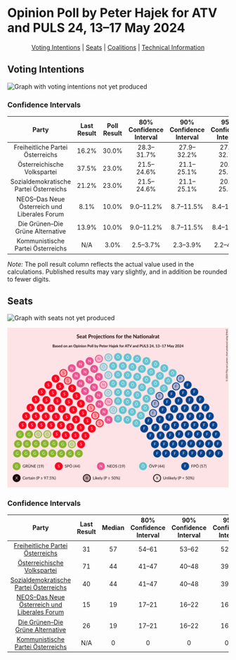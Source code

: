 # Opinion Poll by Peter Hajek for ATV and PULS 24, 13–17 May 2024

<p align="center"><a href="#voting-intentions">Voting Intentions</a> | <a href="#seats">Seats</a> | <a href="#coalitions">Coalitions</a> | <a href="#technical-information">Technical Information</a></p>

## Voting Intentions

![Graph with voting intentions not yet produced](2024-05-17-PeterHajek.png "Voting Intentions")

### Confidence Intervals

| Party | Last Result | Poll Result | 80% Confidence Interval | 90% Confidence Interval | 95% Confidence Interval | 99% Confidence Interval |
|:-----:|:-----------:|:-----------:|:-----------------------:|:-----------------------:|:-----------------------:|:-----------------------:|
| Freiheitliche Partei Österreichs | 16.2% | 30.0% | 28.3–31.7% |27.9–32.2% |27.5–32.7% |26.7–33.5% |
| Österreichische Volkspartei | 37.5% | 23.0% | 21.5–24.6% |21.1–25.1% |20.7–25.5% |20.0–26.3% |
| Sozialdemokratische Partei Österreichs | 21.2% | 23.0% | 21.5–24.6% |21.1–25.1% |20.7–25.5% |20.0–26.3% |
| NEOS–Das Neue Österreich und Liberales Forum | 8.1% | 10.0% | 9.0–11.2% |8.7–11.5% |8.4–11.8% |8.0–12.4% |
| Die Grünen–Die Grüne Alternative | 13.9% | 10.0% | 9.0–11.2% |8.7–11.5% |8.4–11.8% |8.0–12.4% |
| Kommunistische Partei Österreichs | N/A | 3.0% | 2.5–3.7% |2.3–3.9% |2.2–4.1% |1.9–4.5% |

*Note:* The poll result column reflects the actual value used in the calculations. Published results may vary slightly, and in addition be rounded to fewer digits.

## Seats

![Graph with seats not yet produced](2024-05-17-PeterHajek-seats.png "Seats")

![Graph with seating plan not yet produced](2024-05-17-PeterHajek-seating-plan.png "Seating Plan")

### Confidence Intervals

| Party | Last Result | Median | 80% Confidence Interval | 90% Confidence Interval | 95% Confidence Interval | 99% Confidence Interval |
|:-----:|:-----------:|:------:|:-----------------------:|:-----------------------:|:-----------------------:|:-----------------------:|
| <a href="#freiheitliche-partei-österreichs">Freiheitliche Partei Österreichs</a> | 31 | 57 | 54–61 |53–62 |52–62 |51–64 |
| <a href="#österreichische-volkspartei">Österreichische Volkspartei</a> | 71 | 44 | 41–47 |40–48 |39–48 |38–50 |
| <a href="#sozialdemokratische-partei-österreichs">Sozialdemokratische Partei Österreichs</a> | 40 | 44 | 41–47 |40–48 |39–48 |38–50 |
| <a href="#neos–das-neue-österreich-und-liberales-forum">NEOS–Das Neue Österreich und Liberales Forum</a> | 15 | 19 | 17–21 |16–22 |16–22 |15–23 |
| <a href="#die-grünen–die-grüne-alternative">Die Grünen–Die Grüne Alternative</a> | 26 | 19 | 17–21 |16–22 |16–22 |15–23 |
| <a href="#kommunistische-partei-österreichs">Kommunistische Partei Österreichs</a> | N/A | 0 | 0 |0 |0–7 |0–8 |

